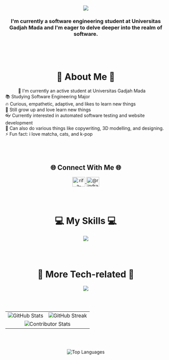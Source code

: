 <h1 align="center">
    <img src="https://readme-typing-svg.herokuapp.com?font=Fira+Code&pause=1000&color=F74CDB&random=false&width=400&lines=Hi+There!!;+I'm+Risma;" />
</h1>

<h3 align="center"> I'm currently a software engineering student at Universitas Gadjah Mada and I'm eager to delve deeper into the realm of software.</h3>

<br>
<br>
<br>


<h1 align="center">💫 About Me 💫</h1>
<p style="text-indent: 40px">
  🔭 I'm currently an active student at Universitas Gadjah Mada<br>
  📚 Studying Software Engineering Major<br>
  🔥 Curious, empathetic, adaptive, and likes to learn new things <br>
  🌱 Still grow up and love learn new things<br>👓 Currently interested in automated software testing and website development<br>
  🤝 Can also do various things like copywriting, 3D modelling, and designing. <br>
  ⚡ Fun fact: i love matcha, cats, and k-pop </p>

<br>
<br>

<div align="center">
    <h2>🌐 Connect With Me 🌐</h2>
    <p>
        <a href="https://www.linkedin.com/in/rismasaputri/" target="blank">
            <img align="center" src="https://raw.githubusercontent.com/rahuldkjain/github-profile-readme-generator/master/src/images/icons/Social/linked-in-alt.svg" alt="rifa-indra-setiawan-b311a424a" height="30" width="40" />
        </a>
        <a href="https://www.instagram.com/imrismaa" target="blank">
            <img align="center" src="https://raw.githubusercontent.com/rahuldkjain/github-profile-readme-generator/master/src/images/icons/Social/instagram.svg" alt="@rindraset" height="30" width="40" />
        </a>
    </p>
</div>

<br>
<br>


<div align="center">
    <h1>💻 My Skills 💻</h1>
  <p align="center">
  <a href="https://skillicons.dev">
    <img src="https://skillicons.dev/icons?i=androidstudio,bootstrap,css,firebase,html,java,js,kotlin,laravel,mysql,php,py,selenium&perline=7" />
  </a>
</p>
</div>

<br>
<br>

<div align="center">
    <h1>🚀 More Tech-related 🚀</h1>
  <p align="center">
  <a href="https://skillicons.dev">
    <img src="https://skillicons.dev/icons?i=ai,blender,discord,figma,git,github,idea,vscode&perline=8" />
  </a>
</p>
</div>

<br>
<br>

<table style="border: none;">
  <tr style="border: none;">
    <td style="border: none;"><img src="https://github-readme-stats.vercel.app/api?username=imrismaa&theme=tokyonight&hide_border=false&include_all_commits=false&count_private=false" alt="GitHub Stats" /></td>
    <td style="border: none;"><img src="https://github-readme-streak-stats.herokuapp.com/?user=imrismaa&theme=tokyonight&hide_border=false" alt="GitHub Streak" /></td>
  </tr>
  <tr style="border: none;">
    <td colspan="2" align="center" style="border: none;"><img src="https://github-contributor-stats.vercel.app/api?username=imrismaa&limit=5&theme=tokyonight&combine_all_yearly_contributions=true" alt="Contributor Stats" /></td>
  </tr>
  </tr>
</table>

<br>
<br>


<p align="center""><img src="https://github-readme-stats.vercel.app/api/top-langs/?username=imrismaa&theme=tokyonight&hide_border=false&include_all_commits=false&count_private=false&layout=compact" alt="Top Languages" /></p>
